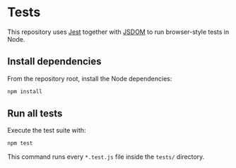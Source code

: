 # Tests

This repository uses [Jest](https://jestjs.io/) together with
[JSDOM](https://github.com/jsdom/jsdom) to run browser-style tests in Node.

## Install dependencies

From the repository root, install the Node dependencies:

```bash
npm install
```

## Run all tests

Execute the test suite with:

```bash
npm test
```

This command runs every `*.test.js` file inside the `tests/` directory.
